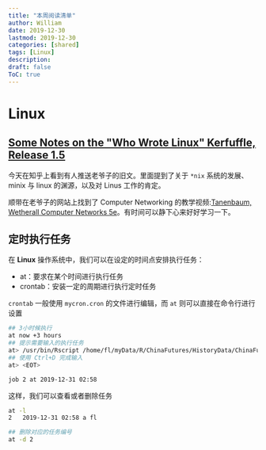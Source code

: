 ```yaml
---
title: "本周阅读清单"
author: William
date: 2019-12-30
lastmod: 2019-12-30
categories: [shared]
tags: [Linux]
description: 
draft: false
ToC: true
---
```


# Linux

## [Some Notes on the "Who Wrote Linux" Kerfuffle, Release 1.5](https://www.cs.vu.nl/~ast/brown/)

今天在知乎上看到有人推送老爷子的旧文。里面提到了关于 `*nix` 系统的发展、minix 与 linux 的渊源，以及对 Linus 工作的肯定。

顺带在老爷子的网站上找到了 Computer Networking 的教学视频:[Tanenbaum, Wetherall Computer Networks 5e](http://media.pearsoncmg.com/ph/streaming/esm/tanenbaum5e_videonotes/tanenbaum_videoNotes.html)。有时间可以静下心来好好学习一下。

## 定时执行任务

在 **Linux** 操作系统中，我们可以在设定的时间点安排执行任务：

-   at：要求在某个时间进行执行任务
-   crontab：安装一定的周期进行执行定时任务

`crontab` 一般使用 `mycron.cron` 的文件进行编辑，而 `at` 则可以直接在命令行进行设置

```bash
## 3小时候执行
at now +3 hours
## 提示需要输入的执行任务
at> /usr/bin/Rscript /home/fl/myData/R/ChinaFutures/HistoryData/ChinaFutures_HisotryData_00_main.R
## 使用 Ctrl+D 完成输入
at> <EOT>

job 2 at 2019-12-31 02:58
```

这样，我们可以查看或者删除任务

```bash
at -l
2	2019-12-31 02:58 a fl

## 删除对应的任务编号
at -d 2
```

